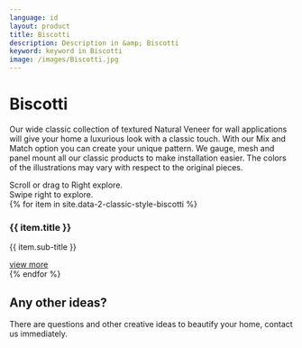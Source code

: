 ```yaml
---
language: id
layout: product
title: Biscotti
description: Description in &amp; Biscotti
keyword: keyword in Biscotti
image: /images/Biscotti.jpg
---
```

<div class="site-intro">
    <h1>
        Biscotti
    </h1>
    <p>
        Our wide classic collection of textured Natural Veneer for wall applications will give your home a luxurious look with a classic touch. With our Mix and Match option you can create your unique pattern. We gauge, mesh and panel mount all our classic products to make installation easier. The colors of the illustrations may vary with respect to the original pieces.
    </p>
</div>
<div class="action-hint quick">Scroll or drag to Right explore.</div>
<div class="action-hint-for-touch">Swipe right to explore.</div>
<!-- Swiper -->
<div class="swiper-container" id="main">
    <div class="swiper-wrapper">
    	{% for item in site.data-2-classic-style-biscotti %}
        <div class="swiper-slide type-1">
			<div class="whole item" id="work-11" style="background-image: url({{ item.image }});">
			    <div class="work-caption">
			        <h3>{{ item.title }}</h3>
			        <p class="work-client">{{ item.sub-title }}</p>
			    </div>
			    <a href="{{ item.url }}">view more</a>
			</div>
		</div>
        {% endfor %}
</div>
<div id="call-to-action">
    <h2>Any other ideas?</h2>
    <p>There are questions and other creative ideas to beautify your home, contact us immediately.</p>
</div>